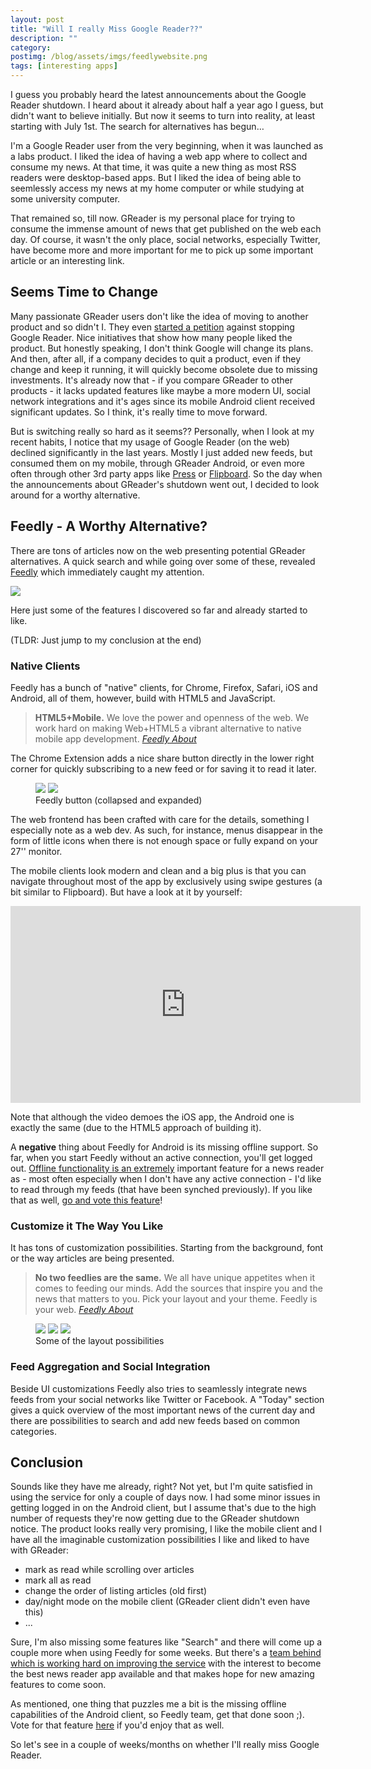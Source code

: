 ```yaml
---
layout: post
title: "Will I really Miss Google Reader??"
description: ""
category:
postimg: /blog/assets/imgs/feedlywebsite.png
tags: [interesting apps]
---
```


I guess you probably heard the latest announcements about the Google Reader shutdown. I heard about it already about half a year ago I guess, but didn't want to believe initially. But now it seems to turn into reality, at least starting with July 1st. The search for alternatives has begun…

I'm a Google Reader user from the very beginning, when it was launched as a labs product. I liked the idea of having a web app where to collect and consume my news. At that time, it was quite a new thing as most RSS readers were desktop-based apps. But I liked the idea of being able to seemlessly access my news at my home computer or while studying at some university computer. 

That remained so, till now. GReader is my personal place for trying to consume the immense amount of news that get published on the web each day. Of course, it wasn't the only place, social networks, especially Twitter, have become more and more important for me to pick up some important article or an interesting link.

## Seems Time to Change

Many passionate GReader users don't like the idea of moving to another product and so didn't I. They even [started a petition](https://www.change.org/petitions/google-keep-google-reader-running?utm_campaign=share_button_action_box&utm_medium=facebook&utm_source=share_petition) against stopping Google Reader. Nice initiatives that show how many people liked the product. But honestly speaking, I don't think Google will change its plans. And then, after all, if a company decides to quit a product, even if they change and keep it running, it will quickly become obsolete due to missing investments. It's already now that - if you compare GReader to other products - it lacks updated features like maybe a more modern UI, social network integrations and it's ages since its mobile Android client received significant updates. So I think, it's really time to move forward.

But is switching really so hard as it seems?? Personally, when I look at my recent habits, I notice that my usage of Google Reader (on the web) declined significantly in the last years. Mostly I just added new feeds, but consumed them on my mobile, through GReader Android, or even more often through other 3rd party apps like [Press](https://play.google.com/store/apps/details?id=com.twentyfivesquares.press) or [Flipboard](https://play.google.com/store/apps/details?id=flipboard.app). So the day when the announcements about GReader's shutdown went out, I decided to look around for a worthy alternative.

## Feedly - A Worthy Alternative?

There are tons of articles now on the web presenting potential GReader alternatives. A quick search and while going over some of these, revealed [Feedly](http://feedly.com) which immediately caught my attention.

![](/blog/assets/imgs/feedlywebsite.png)

Here just some of the features I discovered so far and already started to like.

(TLDR: Just jump to my conclusion at the end)

### Native Clients

Feedly has a bunch of "native" clients, for Chrome, Firefox, Safari, iOS and Android, all of them, however, build with HTML5 and JavaScript.

> **HTML5+Mobile.** We love the power and openness of the web. We work hard on making Web+HTML5 a vibrant alternative to native mobile app development. <cite><a href="http://feedly.com/about.html">Feedly About</a></cite>

The Chrome Extension adds a nice share button directly in the lower right corner for quickly subscribing to a new feed or for saving it to read it later.

<figure>
	<img src="/blog/assets/imgs/feedlybutton.png" />
	<img src="/blog/assets/imgs/feedlybutton_expanded.png" />
	<figcaption>Feedly button (collapsed and expanded)</figcaption>
</figure>

The web frontend has been crafted with care for the details, something I especially note as a web dev. As such, for instance, menus disappear in the form of little icons when there is not enough space or fully expand on your 27'' monitor.

The mobile clients look modern and clean and a big plus is that you can navigate throughout most of the app by exclusively using swipe gestures (a bit similar to Flipboard). But have a look at it by yourself:

<iframe width="560" height="315" src="http://www.youtube.com/embed/o0op66h-r6k" frameborder="0" allowfullscreen="allowfullscreen"> </iframe>

Note that although the video demoes the iOS app, the Android one is exactly the same (due to the HTML5 approach of building it).

A **negative** thing about Feedly for Android is its missing offline support. So far, when you start Feedly without an active connection, you'll get logged out. [Offline functionality is an extremely](https://getsatisfaction.com/feedly/topics/can_feedly_be_viewed_offline) important feature for a news reader as - most often especially when I don't have any active connection - I'd like to read through my feeds (that have been synched previously). If you like that as well, [go and vote this feature](https://getsatisfaction.com/feedly/topics/offline_support_for_mobile)!

### Customize it The Way You Like

It has tons of customization possibilities. Starting from the background, font or the way articles are being presented.

> **No two feedlies are the same.** We all have unique appetites when it comes to feeding our minds. Add the sources that inspire you and the news that matters to you. Pick your layout and your theme. Feedly is your web. <cite><a href="http://feedly.com/about.html">Feedly About</a></cite>

<figure>
	<img src="/blog/assets/imgs/feedly_cust1.png" />
	<img src="/blog/assets/imgs/feedly_cust2.png" />
	<img src="/blog/assets/imgs/feedly_cust3.png" />
	<figcaption>Some of the layout possibilities</figcaption>
</figure>

### Feed Aggregation and Social Integration

Beside UI customizations Feedly also tries to seamlessly integrate news feeds from your social networks like Twitter or Facebook. A "Today" section gives a quick overview of the most important news of the current day and there are possibilities to search and add new feeds based on common categories.

## Conclusion

Sounds like they have me already, right? Not yet, but I'm quite satisfied in using the service for only a couple of days now. I had some minor issues in getting logged in on the Android client, but I assume that's due to the high number of requests they're now getting due to the GReader shutdown notice. The product looks really very promising, I like the mobile client and I have all the imaginable customization possibilities I like and liked to have with GReader:

- mark as read while scrolling over articles
- mark all as read
- change the order of listing articles (old first)
- day/night mode on the mobile client (GReader client didn't even have this)
- ...

Sure, I'm also missing some features like "Search" and there will come up a couple more when using Feedly for some weeks. But there's a [team behind which is working hard on improving the service](http://blog.feedly.com/) with the interest to become the best news reader app available and that makes hope for new amazing features to come soon.

As mentioned, one thing that puzzles me a bit is the missing offline capabilities of the Android client, so Feedly team, get that done soon ;). Vote for that feature [here](https://getsatisfaction.com/feedly/topics/offline_support_for_mobile) if you'd enjoy that as well.

So let's see in a couple of weeks/months on whether I'll really miss Google Reader.